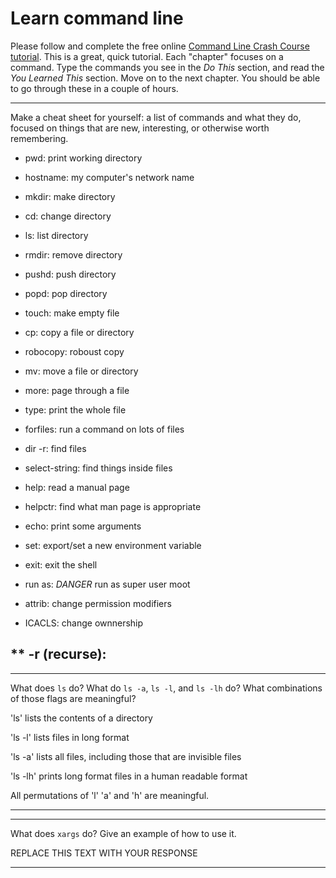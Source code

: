 # Learn command line

Please follow and complete the free online [Command Line Crash Course
tutorial](http://cli.learncodethehardway.org/book/). This is a great,
quick tutorial. Each "chapter" focuses on a command. Type the commands
you see in the _Do This_ section, and read the _You Learned This_
section. Move on to the next chapter. You should be able to go through
these in a couple of hours.


---

Make a cheat sheet for yourself: a list of commands and what they do, focused on things that are new, interesting, or otherwise worth remembering.

* pwd: print working directory

* hostname: my computer's network name

* mkdir: make directory

* cd: change directory

* ls: list directory

* rmdir: remove directory

* pushd: push directory

* popd: pop directory

* touch: make empty file 

* cp: copy a file or directory

* robocopy: roboust copy

* mv: move a file or directory

* more: page through a file

* type: print the whole file

* forfiles: run a command on lots of files

* dir -r: find files

* select-string: find things inside files

* help: read a manual page

* helpctr: find what man page is appropriate

* echo: print some arguments

* set: export/set a new environment variable

* exit: exit the shell

* run as: *DANGER* run as super user moot

* attrib: change permission modifiers 

* ICACLS: change ownnership

** -r (recurse): 
---


---

What does `ls` do? What do `ls -a`, `ls -l`, and `ls -lh` do? What combinations of those flags are meaningful?

'ls' lists the contents of a directory

'ls -l' lists files in long format

'ls -a' lists all files, including those that are invisible files 

'ls -lh' prints long format files in a human readable format 

All permutations of 'l' 'a' and 'h' are meaningful. 



---


---

What does `xargs` do? Give an example of how to use it.

REPLACE THIS TEXT WITH YOUR RESPONSE

---
